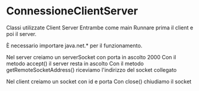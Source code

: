 # ConnessioneClientServer
Classi utilizzate
Client
Server
Entrambe come main
Runnare prima il client e poi il server.

È necessario importare java.net.* per il funzionamento.

Nel server creiamo un serverSocket con porta in ascolto 2000
Con il metodo accept() il server resta in ascolto
Con il metodo getRemoteSocketAddress() riceviamo l'indirizzo del socket collegato

Nel client creiamo un socket con id e porta
Con close() chiudiamo il socket
